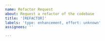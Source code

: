 ```yaml
---
name: Refactor Request
about: Request a refactor of the codebase
title: '[REFACTOR]'
labels: 'type: enhancement, effort: unknown'
assignees: ''

---
```



